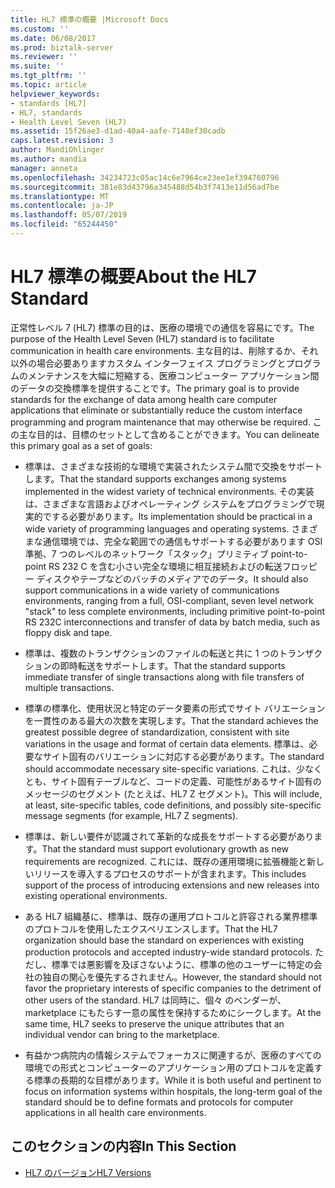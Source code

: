 ```yaml
---
title: HL7 標準の概要 |Microsoft Docs
ms.custom: ''
ms.date: 06/08/2017
ms.prod: biztalk-server
ms.reviewer: ''
ms.suite: ''
ms.tgt_pltfrm: ''
ms.topic: article
helpviewer_keywords:
- standards [HL7]
- HL7, standards
- Health Level Seven (HL7)
ms.assetid: 15f26ae3-d1ad-40a4-aafe-7148ef30cadb
caps.latest.revision: 3
author: MandiOhlinger
ms.author: mandia
manager: anneta
ms.openlocfilehash: 34234723c05ac14c6e7964ce23ee1ef394760796
ms.sourcegitcommit: 381e83d43796a345488d54b3f7413e11d56ad7be
ms.translationtype: MT
ms.contentlocale: ja-JP
ms.lasthandoff: 05/07/2019
ms.locfileid: "65244450"
---
```

# <a name="about-the-hl7-standard"></a><span data-ttu-id="4c257-102">HL7 標準の概要</span><span class="sxs-lookup"><span data-stu-id="4c257-102">About the HL7 Standard</span></span>
<span data-ttu-id="4c257-103">正常性レベル 7 (HL7) 標準の目的は、医療の環境での通信を容易にです。</span><span class="sxs-lookup"><span data-stu-id="4c257-103">The purpose of the Health Level Seven (HL7) standard is to facilitate communication in health care environments.</span></span> <span data-ttu-id="4c257-104">主な目的は、削除するか、それ以外の場合必要ありますカスタム インターフェイス プログラミングとプログラムのメンテナンスを大幅に短縮する、医療コンピューター アプリケーション間のデータの交換標準を提供することです。</span><span class="sxs-lookup"><span data-stu-id="4c257-104">The primary goal is to provide standards for the exchange of data among health care computer applications that eliminate or substantially reduce the custom interface programming and program maintenance that may otherwise be required.</span></span> <span data-ttu-id="4c257-105">この主な目的は、目標のセットとして含めることができます。</span><span class="sxs-lookup"><span data-stu-id="4c257-105">You can delineate this primary goal as a set of goals:</span></span>  
  
-   <span data-ttu-id="4c257-106">標準は、さまざまな技術的な環境で実装されたシステム間で交換をサポートします。</span><span class="sxs-lookup"><span data-stu-id="4c257-106">That the standard supports exchanges among systems implemented in the widest variety of technical environments.</span></span> <span data-ttu-id="4c257-107">その実装は、さまざまな言語およびオペレーティング システムをプログラミングで現実的でする必要があります。</span><span class="sxs-lookup"><span data-stu-id="4c257-107">Its implementation should be practical in a wide variety of programming languages and operating systems.</span></span> <span data-ttu-id="4c257-108">さまざまな通信環境では、完全な範囲での通信もサポートする必要があります OSI 準拠、7 つのレベルのネットワーク「スタック」プリミティブ point-to-point RS 232 C を含む小さい完全な環境に相互接続およびの転送フロッピー ディスクやテープなどのバッチのメディアでのデータ。</span><span class="sxs-lookup"><span data-stu-id="4c257-108">It should also support communications in a wide variety of communications environments, ranging from a full, OSI-compliant, seven level network "stack" to less complete environments, including primitive point-to-point RS 232C interconnections and transfer of data by batch media, such as floppy disk and tape.</span></span>  
  
-   <span data-ttu-id="4c257-109">標準は、複数のトランザクションのファイルの転送と共に 1 つのトランザクションの即時転送をサポートします。</span><span class="sxs-lookup"><span data-stu-id="4c257-109">That the standard supports immediate transfer of single transactions along with file transfers of multiple transactions.</span></span>  
  
-   <span data-ttu-id="4c257-110">標準の標準化、使用状況と特定のデータ要素の形式でサイト バリエーションを一貫性のある最大の次数を実現します。</span><span class="sxs-lookup"><span data-stu-id="4c257-110">That the standard achieves the greatest possible degree of standardization, consistent with site variations in the usage and format of certain data elements.</span></span> <span data-ttu-id="4c257-111">標準は、必要なサイト固有のバリエーションに対応する必要があります。</span><span class="sxs-lookup"><span data-stu-id="4c257-111">The standard should accommodate necessary site-specific variations.</span></span> <span data-ttu-id="4c257-112">これは、少なくとも、サイト固有テーブルなど、コードの定義、可能性があるサイト固有のメッセージのセグメント (たとえば、HL7 Z セグメント)。</span><span class="sxs-lookup"><span data-stu-id="4c257-112">This will include, at least, site-specific tables, code definitions, and possibly site-specific message segments (for example, HL7 Z segments).</span></span>  
  
-   <span data-ttu-id="4c257-113">標準は、新しい要件が認識されて革新的な成長をサポートする必要があります。</span><span class="sxs-lookup"><span data-stu-id="4c257-113">That the standard must support evolutionary growth as new requirements are recognized.</span></span> <span data-ttu-id="4c257-114">これには、既存の運用環境に拡張機能と新しいリリースを導入するプロセスのサポートが含まれます。</span><span class="sxs-lookup"><span data-stu-id="4c257-114">This includes support of the process of introducing extensions and new releases into existing operational environments.</span></span>  
  
-   <span data-ttu-id="4c257-115">ある HL7 組織基に、標準は、既存の運用プロトコルと許容される業界標準のプロトコルを使用したエクスペリエンスします。</span><span class="sxs-lookup"><span data-stu-id="4c257-115">That the HL7 organization should base the standard on experiences with existing production protocols and accepted industry-wide standard protocols.</span></span> <span data-ttu-id="4c257-116">ただし、標準では悪影響を及ぼさないように、標準の他のユーザーに特定の会社の独自の関心を優先するされません。</span><span class="sxs-lookup"><span data-stu-id="4c257-116">However, the standard should not favor the proprietary interests of specific companies to the detriment of other users of the standard.</span></span> <span data-ttu-id="4c257-117">HL7 は同時に、個々 のベンダーが、marketplace にもたらす一意の属性を保持するためにシークします。</span><span class="sxs-lookup"><span data-stu-id="4c257-117">At the same time, HL7 seeks to preserve the unique attributes that an individual vendor can bring to the marketplace.</span></span>  
  
-   <span data-ttu-id="4c257-118">有益かつ病院内の情報システムでフォーカスに関連するが、医療のすべての環境での形式とコンピューターのアプリケーション用のプロトコルを定義する標準の長期的な目標があります。</span><span class="sxs-lookup"><span data-stu-id="4c257-118">While it is both useful and pertinent to focus on information systems within hospitals, the long-term goal of the standard should be to define formats and protocols for computer applications in all health care environments.</span></span>  
  
## <a name="in-this-section"></a><span data-ttu-id="4c257-119">このセクションの内容</span><span class="sxs-lookup"><span data-stu-id="4c257-119">In This Section</span></span>  
  
-   [<span data-ttu-id="4c257-120">HL7 のバージョン</span><span class="sxs-lookup"><span data-stu-id="4c257-120">HL7 Versions</span></span>](../../adapters-and-accelerators/accelerator-hl7/hl7-versions.md)
